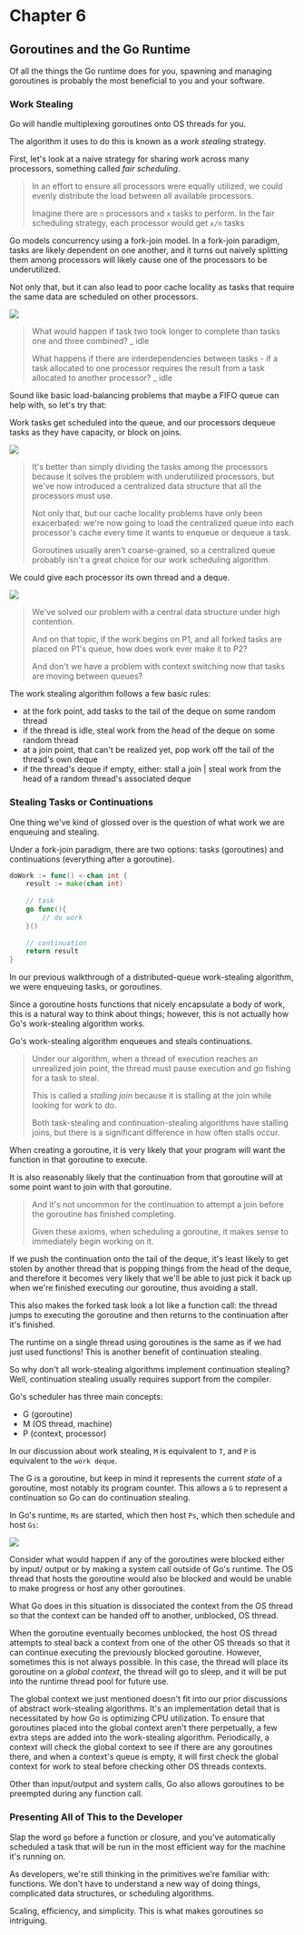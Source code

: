 # Chapter 6

## Goroutines and the Go Runtime

Of all the things the Go runtime does for you, spawning and managing goroutines
is probably the most beneficial to you and your software.

### Work Stealing

Go will handle multiplexing goroutines onto OS threads for you.

The algorithm it uses to do this is known as a _work stealing_ strategy.

First, let's look at a naive strategy for sharing work across many processors, something called _fair scheduling_.

> In an effort to ensure all processors were equally utilized, we could
> evenly distribute the load between all available processors.
>
> Imagine there are `n` processors and `x` tasks to perform.
> In the fair scheduling strategy, each processor would get `x/n` tasks

Go models concurrency using a fork-join model. In a fork-join paradigm, tasks are likely dependent on one another, and
it turns out naively splitting them among processors will likely cause one of the processors to be underutilized.

Not only that, but it can also lead to poor cache locality as tasks that require the same data are scheduled on other
processors.

![](docs/fair-scheduling.png)

> What would happen if task two took longer to complete than tasks one and three combined?
> \_ idle
>
> What happens if there are interdependencies between tasks - if a task allocated to one processor requires the result
> from a task allocated to another processor?
> \_ idle

Sound like basic load-balancing problems that maybe a FIFO queue can help with, so let's try that:

Work tasks get scheduled into the queue, and our processors dequeue tasks as they have capacity, or block on joins.

![](docs/centralized-queue.png)

> It's better than simply dividing the tasks among the processors because it solves the problem with underutilized
> processors, but we've now introduced a centralized data structure that all the processors must use.
>
> Not only that, but our cache locality problems have only been exacerbated: we're now going to load the centralized
> queue into each processor's cache every time it wants to enqueue or dequeue a task.
>
> Goroutines usually aren't coarse-grained, so a centralized queue probably isn't a great choice for our work scheduling
> algorithm.

We could give each processor its own thread and a deque.

![](docs/local-deque.png)

> We've solved our problem with a central data structure under high contention.
>
> And on that topic, if the work begins on P1, and all forked tasks are placed on P1's queue, how does work ever make it
> to P2?
>
> And don't we have a problem with context switching now that tasks are moving between queues?

The work stealing algorithm follows a few basic rules:

- at the fork point, add tasks to the tail of the deque on some random thread
- if the thread is idle, steal work from the head of the deque on some random thread
- at a join point, that can't be realized yet, pop work off the tail of the thread's own deque
- if the thread's deque if empty, either: stall a join | steal work from the head of a random thread's associated deque

### Stealing Tasks or Continuations

One thing we've kind of glossed over is the question of what work we are enqueuing and stealing.

Under a fork-join paradigm, there are two options: tasks (goroutines) and continuations (everything after a goroutine).

```go
doWork := func() <-chan int {
    result := make(chan int)
    
    // task
    go func(){
        // do work
    }()
    
    // continuation
    return result
}
```

In our previous walkthrough of a distributed-queue work-stealing algorithm, we were enqueuing tasks, or goroutines.

Since a goroutine hosts functions that nicely encapsulate a body of work, this is a natural way to think about things;
however, this is not actually how Go's work-stealing algorithm works.

Go's work-stealing algorithm enqueues and steals continuations.

> Under our algorithm, when a thread of execution reaches an unrealized join point,
> the thread must pause execution and go fishing for a task to steal.
>
> This is called a _stalling join_ because it is stalling at the join while
> looking for work to do.
>
> Both task-stealing and continuation-stealing algorithms have stalling joins, but there is a significant difference
> in how often stalls occur.

When creating a goroutine, it is very likely that your program will want the function in that goroutine to execute.

It is also reasonably likely that the continuation from that goroutine will at some point want to join with that
goroutine.

> And it's not uncommon for the continuation to attempt a join before the goroutine has finished completing.
>
> Given these axioms, when scheduling a goroutine, it makes sense to immediately begin working on it.

If we push the continuation onto the tail of the deque, it's least likely to get stolen by another thread that is
popping things from the head of the deque, and therefore it becomes very likely that we'll be able to just pick it back
up when we're finished executing our goroutine, thus avoiding a stall.

This also makes the forked task look a lot like a function call: the thread jumps to executing the goroutine and then
returns to the continuation after it's finished.

The runtime on a single thread using goroutines is the same as if we had just used functions!
This is another benefit of continuation stealing.

So why don't all work-stealing algorithms implement continuation stealing? Well, continuation stealing usually requires
support from the compiler.

Go's scheduler has three main concepts:

- G (goroutine)
- M (OS thread, machine)
- P (context, processor)

In our discussion about work stealing, `M` is equivalent to `T`, and `P` is equivalent to the `work deque`.

The G is a goroutine, but keep in mind it represents the current _state_ of a goroutine, most notably its program
counter. This allows a `G` to represent a continuation so Go can do continuation stealing.

In Go's runtime, `Ms` are started, which then host `Ps`, which then schedule and host `Gs`:

![](docs/go-way-stealing-algo.png)

Consider what would happen if any of the goroutines were blocked either by input/ output or by making a system call
outside of Go's runtime. The OS thread that hosts the goroutine would also be blocked and would be unable to make
progress or host any other goroutines.

What Go does in this situation is dissociated the context from the OS thread so that the context can be handed off to
another, unblocked, OS thread.

When the goroutine eventually becomes unblocked, the host OS thread attempts to steal back a context from one of the
other OS threads so that it can continue executing the previously blocked goroutine. However, sometimes this is not
always possible. In this case, the thread will place its goroutine on a _global context_, the thread will go to sleep,
and it will be put into the runtime thread pool for future use.

The global context we just mentioned doesn't fit into our prior discussions of abstract work-stealing algorithms. It's
an implementation detail that is necessitated by how Go is optimizing CPU utilization. To ensure that goroutines placed
into the global context aren't there perpetually, a few extra steps are added into the work-stealing algorithm.
Periodically, a context will check the global context to see if there are any goroutines there, and when a context's
queue is empty, it will first check the global context for work to steal before checking other OS threads contexts.

Other than input/output and system calls, Go also allows goroutines to be preempted during any function call.

### Presenting All of This to the Developer

Slap the word `go` before a function or closure, and you've automatically scheduled a task that will be run in the most
efficient way for the machine it's running on.

As developers, we're still thinking in the primitives we're familiar with: functions.
We don't have to understand a new way of doing things, complicated data structures, or scheduling
algorithms.

Scaling, efficiency, and simplicity. This is what makes goroutines so intriguing.